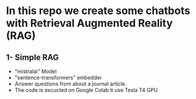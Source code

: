 # In this repo we create some chatbots with Retrieval Augmented Reality (RAG)

## 1- Simple RAG 
- "mistralai" Model
- "sentence-transformers" embedder
- Answer questions from about a journal article.
- The code is excucted on Google Colab ti use Tesla T4 GPU
